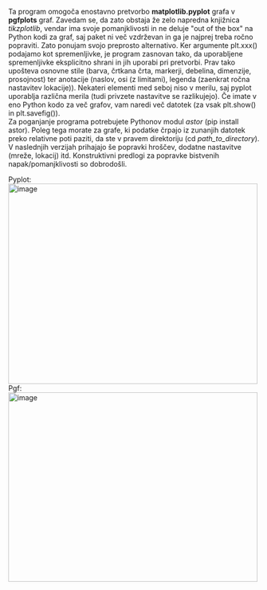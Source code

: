 Ta program omogoča enostavno pretvorbo **matplotlib.pyplot** grafa v **pgfplots** graf. Zavedam se, da zato obstaja že zelo napredna knjižnica *tikzplotlib*, vendar ima svoje pomanjklivosti in ne deluje "out of the box" na Python kodi za graf, saj paket ni več vzdrževan in ga je najprej treba ročno popraviti. Zato ponujam svojo preprosto alternativo. Ker argumente plt.xxx() podajamo kot spremenljivke, je program zasnovan tako, da uporabljene spremenljivke eksplicitno shrani in jih uporabi pri pretvorbi. Prav tako upošteva osnovne stile (barva, črtkana črta, markerji, debelina, dimenzije, prosojnost) ter anotacije (naslov, osi (z limitami), legenda (zaenkrat ročna nastavitev lokacije)). Nekateri elementi med seboj niso v merilu, saj pyplot uporablja različna merila (tudi privzete nastavitve se razlikujejo). Če imate v eno Python kodo za več grafov, vam naredi več datotek (za vsak plt.show() in plt.savefig()).  
Za poganjanje programa potrebujete Pythonov modul *astor* (pip install astor). Poleg tega morate za grafe, ki podatke črpajo iz zunanjih datotek preko relativne poti paziti, da ste v pravem direktoriju (cd *path_to_directory*).  
V naslednjih verzijah prihajajo še popravki hroščev, dodatne nastavitve (mreže, lokacij) itd. Konstruktivni predlogi za popravke bistvenih napak/pomanjklivosti so dobrodošli.
  
Pyplot:  
<img width="500" height="402" alt="image" src="https://github.com/user-attachments/assets/395302bd-e866-4787-8e8b-1081845530cb" />  
Pgf:  
<img width="500" height="380" alt="image" src="https://github.com/user-attachments/assets/6ade49c5-6e1a-4910-a2de-c1b52af25dc0" />

